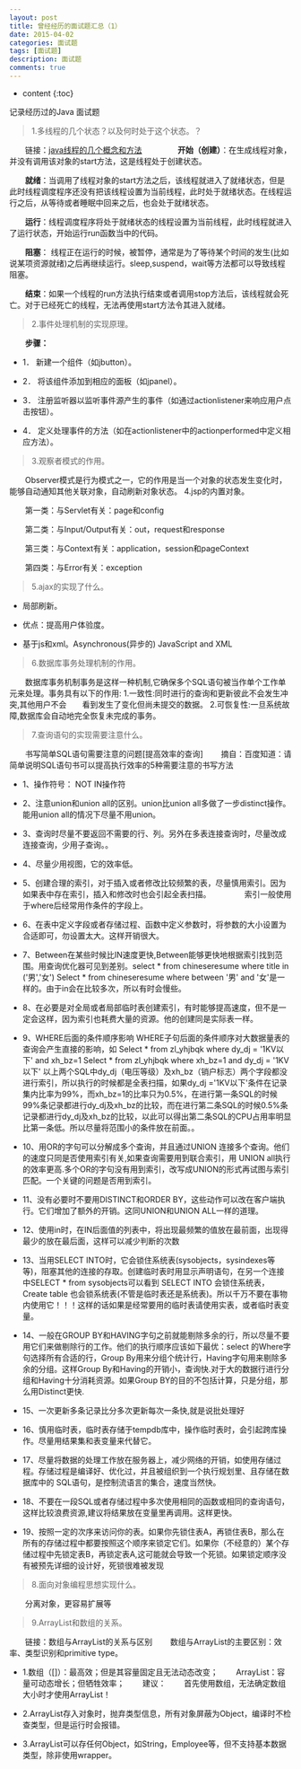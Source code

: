 ```yaml
---
layout: post
title: 曾经经历的面试题汇总（1）
date: 2015-04-02
categories: 面试题
tags: [面试题]
description: 面试题
comments: true
---
```


* content
{:toc}

记录经历过的Java 面试题








>1.多线程的几个状态？以及何时处于这个状态。？
	
　　链接：[java线程的几个概念和方法](http://www.blogjava.net/syniii/articles/338254.html)
　　
　　**开始（创建）**：在生成线程对象，并没有调用该对象的start方法，这是线程处于创建状态。

　　**就绪**：当调用了线程对象的start方法之后，该线程就进入了就绪状态，但是此时线程调度程序还没有把该线程设置为当前线程，此时处于就绪状态。在线程运行之后，从等待或者睡眠中回来之后，也会处于就绪状态。

　　**运行**：线程调度程序将处于就绪状态的线程设置为当前线程，此时线程就进入了运行状态，开始运行run函数当中的代码。

　　**阻塞**： 线程正在运行的时候，被暂停，通常是为了等待某个时间的发生(比如说某项资源就绪)之后再继续运行。sleep,suspend，wait等方法都可以导致线程阻塞。

　　**结束**：如果一个线程的run方法执行结束或者调用stop方法后，该线程就会死亡。对于已经死亡的线程，无法再使用start方法令其进入就绪。

>2.事件处理机制的实现原理。
	
　　**步骤：**

- 1．  新建一个组件（如jbutton）。 

- 2．  将该组件添加到相应的面板（如jpanel）。 

- 3．  注册监听器以监听事件源产生的事件（如通过actionlistener来响应用户点击按钮）。 

- 4．  定义处理事件的方法（如在actionlistener中的actionperformed中定义相应方法）。 
	
>3.观察者模式的作用。

　　Observer模式是行为模式之一，它的作用是当一个对象的状态发生变化时，能够自动通知其他关联对象，自动刷新对象状态。
4.jsp的内置对象。

　　第一类：与Servlet有关：page和config

　　第二类：与Input/Output有关：out，request和response

　　第三类：与Context有关：application，session和pageContext

　　第四类：与Error有关：exception

>5.ajax的实现了什么。

- 局部刷新。

- 优点：提高用户体验度。

- 基于js和xml。Asynchronous(异步的) JavaScript and XML

>6.数据库事务处理机制的作用。

　　数据库事务机制事务是这样一种机制,它确保多个SQL语句被当作单个工作单元来处理。事务具有以下的作用: 1.一致性:同时进行的查询和更新彼此不会发生冲突,其他用户不会　　看到发生了变化但尚未提交的数据。 2.可恢复性:一旦系统故障,数据库会自动地完全恢复未完成的事务。

>7.查询语句的实现需要注意什么。

　　书写简单SQL语句需要注意的问题[提高效率的查询]
　　摘自：百度知道：请简单说明SQL语句书可以提高执行效率的5种需要注意的书写方法

- 1、操作符号： NOT IN操作符 
- 2、注意union和union all的区别。union比union all多做了一步distinct操作。能用union all的情况下尽量不用union。 
- 3、查询时尽量不要返回不需要的行、列。另外在多表连接查询时，尽量改成连接查询，少用子查询。。 
- 4、尽量少用视图，它的效率低。
- 5、创建合理的索引，对于插入或者修改比较频繁的表，尽量慎用索引。因为如果表中存在索引，插入和修改时也会引起全表扫描。 
　　　　索引一般使用于where后经常用作条件的字段上。 
- 6、在表中定义字段或者存储过程、函数中定义参数时，将参数的大小设置为合适即可，勿设置太大。这样开销很大。 
- 7、Between在某些时候比IN速度更快,Between能够更快地根据索引找到范围。用查询优化器可见到差别。select * from chineseresume where title in ('男','女') Select * from chineseresume where between '男' and '女'是一样的。由于in会在比较多次，所以有时会慢些。 
- 8、在必要是对全局或者局部临时表创建索引，有时能够提高速度，但不是一定会这样，因为索引也耗费大量的资源。他的创建同是实际表一样。 
- 9、WHERE后面的条件顺序影响 WHERE子句后面的条件顺序对大数据量表的查询会产生直接的影响，如 Select * from zl_yhjbqk where dy_dj = '1KV以下' and xh_bz=1 Select * from zl_yhjbqk where xh_bz=1 and dy_dj = '1KV以下' 
以上两个SQL中dy_dj（电压等级）及xh_bz（销户标志）两个字段都没进行索引，所以执行的时候都是全表扫描，如果dy_dj ='1KV以下'条件在记录集内比率为99%，而xh_bz=1的比率只为0.5%，在进行第一条SQL的时候99%条记录都进行dy_dj及xh_bz的比较，而在进行第二条SQL的时候0.5%条记录都进行dy_dj及xh_bz的比较，以此可以得出第二条SQL的CPU占用率明显比第一条低。所以尽量将范围小的条件放在前面。。 

- 10、用OR的字句可以分解成多个查询，并且通过UNION 连接多个查询。他们的速度只同是否使用索引有关,如果查询需要用到联合索引，用 UNION all执行的效率更高.多个OR的字句没有用到索引，改写成UNION的形式再试图与索引匹配。一个关键的问题是否用到索引。 

- 11、没有必要时不要用DISTINCT和ORDER BY，这些动作可以改在客户端执行。它们增加了额外的开销。这同UNION和UNION ALL一样的道理。 

- 12、使用in时，在IN后面值的列表中，将出现最频繁的值放在最前面，出现得最少的放在最后面，这样可以减少判断的次数 

- 13、当用SELECT INTO时，它会锁住系统表(sysobjects，sysindexes等等)，阻塞其他的连接的存取。创建临时表时用显示声明语句，在另一个连接中SELECT * from sysobjects可以看到 SELECT INTO 会锁住系统表， Create table 也会锁系统表(不管是临时表还是系统表)。所以千万不要在事物内使用它！！！这样的话如果是经常要用的临时表请使用实表，或者临时表变量。 

- 14、一般在GROUP BY和HAVING字句之前就能剔除多余的行，所以尽量不要用它们来做剔除行的工作。他们的执行顺序应该如下最优：select 的Where字句选择所有合适的行，Group By用来分组个统计行，Having字句用来剔除多余的分组。这样Group By和Having的开销小，查询快.对于大的数据行进行分组和Having十分消耗资源。如果Group BY的目的不包括计算，只是分组，那么用Distinct更快. 

- 15、一次更新多条记录比分多次更新每次一条快,就是说批处理好 

- 16、慎用临时表，临时表存储于tempdb库中，操作临时表时，会引起跨库操作。尽量用结果集和表变量来代替它。 

- 17、尽量将数据的处理工作放在服务器上，减少网络的开销，如使用存储过程。存储过程是编译好、优化过，并且被组织到一个执行规划里、且存储在数据库中的 SQL语句，是控制流语言的集合，速度当然快。 

- 18、不要在一段SQL或者存储过程中多次使用相同的函数或相同的查询语句，这样比较浪费资源,建议将结果放在变量里再调用。这样更快。 

- 19、按照一定的次序来访问你的表。如果你先锁住表A，再锁住表B，那么在所有的存储过程中都要按照这个顺序来锁定它们。如果你（不经意的）某个存储过程中先锁定表B，再锁定表A,这可能就会导致一个死锁。如果锁定顺序没有被预先详细的设计好，死锁很难被发现

> 8.面向对象编程思想实现什么。

　　分离对象，更容易扩展等



> 9.ArrayList和数组的关系。

　　链接：数组与ArrayList的关系与区别
　　数组与ArrayList的主要区别：效率、类型识别和primitive type。

-  1.数组（[]）：最高效；但是其容量固定且无法动态改变；
　　ArrayList：容量可动态增长；但牺牲效率；
　　建议：
　　首先使用数组，无法确定数组大小时才使用ArrayList！

- 2.ArrayList存入对象时，抛弃类型信息，所有对象屏蔽为Object，编译时不检查类型，但是运行时会报错。

- 3.ArrayList可以存任何Object，如String，Employee等，但不支持基本数据类型，除非使用wrapper。

 